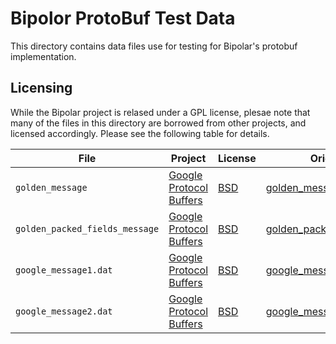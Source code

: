 # Bipolor ProtoBuf Test Data

This directory contains data files use for testing for Bipolar's protobuf
implementation.

## Licensing

While the Bipolar project is relased under a GPL license, plesae note that
many of the files in this directory are borrowed from other projects, and
licensed accordingly.  Please see the following table for details.

File | Project | License | Original Link
-----|---------|---------|--------------
`golden_message` | [Google Protocol Buffers][pb] | [BSD] | [golden_message][gm3]
`golden_packed_fields_message` | [Google Protocol Buffers][pb] | [BSD] | [golden_packed_fields_message][gm4]
`google_message1.dat` | [Google Protocol Buffers]() | [BSD] | [google_message1.dat][gm1]
`google_message2.dat` | [Google Protocol Buffers]() | [BSD] | [google_message2.dat][gm2]

[BSD]: http://opensource.org/licenses/BSD-3-Clause "The BSD 3-Clause License | Open Source Initiative"
[gm1]: https://code.google.com/p/protobuf/source/browse/trunk/benchmarks/google_message1.dat
[gm2]: https://code.google.com/p/protobuf/source/browse/trunk/benchmarks/google_message2.dat
[gm3]: https://code.google.com/p/protobuf/source/browse/trunk/src/google/protobuf/testdata/golden_message
[gm4]: https://code.google.com/p/protobuf/source/browse/trunk/src/google/protobuf/testdata/golden_packed_fields_message
[pb]: https://code.google.com/p/protobuf/ "Protocol Bufers - Google Developers"

